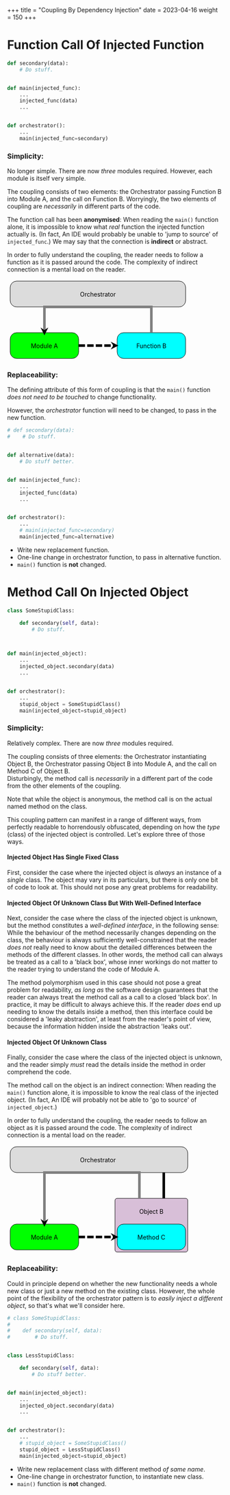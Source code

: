 +++
title = "Coupling By Dependency Injection"
date = 2023-04-16
weight = 150
+++

# Function Call Of Injected Function

```py
def secondary(data):
    # Do stuff.


def main(injected_func):
    ...
    injected_func(data)
    ...


def orchestrator():
    ...
    main(injected_func=secondary)

```

### Simplicity:
No longer simple.  There are now _three_ modules required.  However, each module is itself very simple.

The coupling consists of two elements: the Orchestrator passing Function B into Module A, and the call on Function B.  Worryingly, the two elements of coupling are _necessarily_ in different parts of the code.

The function call has been **anonymised**:  When reading the `main()` function alone, it is impossible to know what _real_ function the injected function actually is.  (In fact, An IDE would probably be unable to 'jump to source' of `injected_func`.)  We may say that the connection is **indirect** or abstract.

In order to fully understand the coupling, the reader needs to follow a function as it is passed around the code.  The complexity of indirect connection is a mental load on the reader.


<div align="center">
<svg width="500" height="190">
    <defs>
        <marker
            id="arrowhead"
            markerWidth="3" markerHeight="3" 
            refX="2" refY="1.5"
            orient="auto"
        >
            <polygon points="1 1.5, 0 3, 3 1.5, 0 0" />
        </marker>
    </defs>
    <rect x="5"   y="5" width="410" height="60" rx="15" stroke="black" fill="gainsboro" />
    <text x="210" y="35" text-anchor="middle" alignment-baseline="central">Orchestrator</text>
    <rect x="5"   y="125" width="160" height="60" rx="15" stroke="black" fill="lime" />
    <text x="85" y="155" text-anchor="middle" alignment-baseline="central">Module A</text>
    <rect x="255" y="125" width="160" height="60" rx="15" stroke="black" fill="cyan" />
    <text x="335" y="155" text-anchor="middle" alignment-baseline="central">Function B</text>
    <line x1="335" y1="125" x2="335" y2="65" stroke="gray" stroke-width="6" />
    <line x1="338" y1="65" x2="82" y2="65" stroke="gray" stroke-width="6" />
    <line x1="85" y1="65" x2="85" y2="125" stroke="gray" stroke-width="6" marker-end="url(#arrowhead)"/>
    <line x1="165" y1="155" x2="252" y2="155" stroke="black" stroke-width="6" stroke-dasharray="15 5" marker-end="url(#arrowhead)"/>
</svg>
</div>

### Replaceability:
The defining attribute of this form of coupling is that the `main()` function _does not need to be touched_ to change functionality.

However, the _orchestrator_ function will need to be changed, to pass in the new function.

```py
# def secondary(data):
#    # Do stuff.


def alternative(data):
    # Do stuff better.


def main(injected_func):
    ...
    injected_func(data)
    ...


def orchestrator():
    ...
    # main(injected_func=secondary)
    main(injected_func=alternative)

```
* Write new replacement function.
* One-line change in orchestrator function, to pass in alternative function.
* `main()` function is **not** changed.


# Method Call On Injected Object

```py
class SomeStupidClass:

    def secondary(self, data):
        # Do stuff.



def main(injected_object):
    ...
    injected_object.secondary(data)
    ...


def orchestrator():
    ...
    stupid_object = SomeStupidClass()
    main(injected_object=stupid_object)

```

### Simplicity:

Relatively complex.  There are now _three_ modules required.

The coupling consists of three elements:  the Orchestrator instantiating Object B, the Orchestrator passing Object B into Module A, and the call on Method C of Object B.  
Disturbingly, the method call is _necessarily_ in a different part of the code from the other elements of the coupling.

Note that while the object is anonymous, the method call is on the actual named method on the class.

This coupling pattern can manifest in a range of different ways, from perfectly readable to horrendously obfuscated, depending on how the _type_ (class) of the injected object is controlled.  Let's explore three of those ways.

#### Injected Object Has Single Fixed Class

First, consider the case where the injected object is _always_ an instance of a _single_ class.  The object may vary in its particulars, but there is only one bit of code to look at.  This should not pose any great problems for readability.

#### Injected Object Of Unknown Class But With Well-Defined Interface

Next, consider the case where the class of the injected object is unknown, but the method constitutes a _well-defined interface_, in the following sense: While the behaviour of the method necessarily changes depending on the class, the behaviour is always sufficiently well-constrained that the reader _does not_ really need to know about the detailed differences between the methods of the different classes.  In other words, the method call can always be treated as a call to a 'black box', whose inner workings do not matter to the reader trying to understand the code of Module A.

The method polymorphism used in this case should not pose a great problem for readability, _as long as_ the software design guarantees that the reader can always treat the method call as a call to a closed 'black box'.  In practice, it may be difficult to always achieve this.  If the reader _does_ end up needing to know the details inside a method, then this interface could be considered a 'leaky abstraction', at least from the reader's point of view, because the information hidden inside the abstraction 'leaks out'.

#### Injected Object Of Unknown Class

Finally, consider the case where the class of the injected object is unknown, and the reader simply _must_ read the details inside the method in order comprehend the code.

The method call on the object is an indirect connection:  When reading the `main()` function alone, it is impossible to know the real class of the injected object.  (In fact, An IDE will probably not be able to 'go to source' of `injected_object`.)

In order to fully understand the coupling, the reader needs to follow an object as it is passed around the code.  The complexity of indirect connection is a mental load on the reader.


<div align="center">
<svg width="500" height="255">
    <defs>
        <marker
            id="arrowhead"
            markerWidth="3" markerHeight="3" 
            refX="2" refY="1.5"
            orient="auto"
        >
            <polygon points="1 1.5, 0 3, 3 1.5, 0 0" />
        </marker>
    </defs>
    <rect x="5"   y="5" width="415" height="60" rx="15" stroke="black" fill="gainsboro" />
    <text x="210" y="35" text-anchor="middle" alignment-baseline="central">Orchestrator</text>
    <rect x="5"   y="185" width="160" height="60" rx="15" stroke="black" fill="lime" />
    <text x="85" y="215" text-anchor="middle" alignment-baseline="central">Module A</text>
    <rect x="250" y="125" width="170" height="125" rx="5" stroke="black" fill="thistle" />
    <text x="335" y="155" text-anchor="middle" alignment-baseline="central">Object B</text>
    <rect x="255" y="185" width="160" height="60" rx="15" stroke="black" fill="cyan" />
    <text x="335" y="215" text-anchor="middle" alignment-baseline="central">Method C</text>
    <line x1="364" y1="125" x2="364" y2="65" stroke="black" stroke-width="6" />
    <line x1="307" y1="125" x2="307" y2="65" stroke="gray" stroke-width="6" />
    <line x1="310" y1="65" x2="82" y2="65" stroke="gray" stroke-width="6" />
    <line x1="85" y1="65" x2="85" y2="185" stroke="gray" stroke-width="6" marker-end="url(#arrowhead)"/>
    <line x1="165" y1="215" x2="252" y2="215" stroke="black" stroke-width="6" stroke-dasharray="15 5" marker-end="url(#arrowhead)"/>
</svg>
</div>

### Replaceability:
Could in principle depend on whether the new functionality needs a whole new class or just a new method on the existing class.  However, the whole point of the flexibility of the orchestrator pattern is to _easily inject a different object_, so that's what we'll consider here.

```py
# class SomeStupidClass:
#
#    def secondary(self, data):
#        # Do stuff.


class LessStupidClass:

    def secondary(self, data):
        # Do stuff better.


def main(injected_object):
    ...
    injected_object.secondary(data)
    ...


def orchestrator():
    ...
    # stupid_object = SomeStupidClass()
    stupid_object = LessStupidClass()
    main(injected_object=stupid_object)

```
* Write new replacement class with different method _of same name_.
* One-line change in orchestrator function, to instantiate new class.
* `main()` function is **not** changed.
